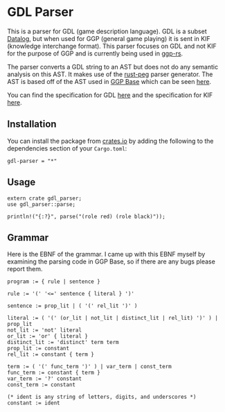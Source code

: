 GDL Parser
==========

This is a parser for GDL (game description language). GDL is a subset [Datalog](https://en.wikipedia.org/wiki/Datalog), but when used for GGP (general game playing) it is sent in KIF (knowledge interchange format). This parser focuses on GDL and not KIF for the purpose of GGP and is currently being used in [ggp-rs](https://github.com/gsingh93/ggp-rs).

The parser converts a GDL string to an AST but does not do any semantic analysis on this AST. It makes use of the [rust-peg](https://github.com/kevinmehall/rust-peg) parser generator. The AST is based off of the AST used in [GGP Base](https://github.com/ggp-org/ggp-base) which can be seen [here](http://www.ggp.org/developers/gdl.html).

You can find the specification for GDL [here](http://logic.stanford.edu/classes/cs227/2013/readings/gdl_spec.pdf) and the specification for KIF [here](http://logic.stanford.edu/kif/Hypertext/kif-manual.html).

Installation
------------

You can install the package from [crates.io](https://crates.io/) by adding the following to the dependencies section of your `Cargo.toml`:

```
gdl-parser = "*"
```

Usage
-----

```
extern crate gdl_parser;
use gdl_parser::parse;

println!("{:?}", parse("(role red) (role black)"));
```

Grammar
-------

Here is the EBNF of the grammar. I came up with this EBNF myself by examining the parsing code in GGP Base, so if there are any bugs please report them.

```
program := { rule | sentence }

rule := '(' '<=' sentence { literal } ')'

sentence := prop_lit | ( '(' rel_lit ')' )

literal := ( '(' (or_lit | not_lit | distinct_lit | rel_lit) ')' ) | prop_lit
not_lit := 'not' literal
or_lit := 'or' { literal }
distinct_lit := 'distinct' term term
prop_lit := constant
rel_lit := constant { term }

term := ( '(' func_term ')' ) | var_term | const_term
func_term := constant { term }
var_term := '?' constant
const_term := constant

(* ident is any string of letters, digits, and underscores *)
constant := ident
```
